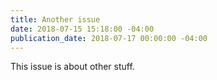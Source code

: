 ```yaml
---
title: Another issue
date: 2018-07-15 15:18:00 -04:00
publication_date: 2018-07-17 00:00:00 -04:00
---
```


This issue is about other stuff.

